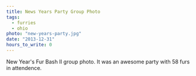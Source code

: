 ```yaml
---
title: News Years Party Group Photo
tags:
  - furries
  - ohio
photo: "new-years-party.jpg"
date: "2013-12-31"
hours_to_write: 0
---
```


New Year's Fur Bash II group photo. It was an awesome party with 58 furs in attendence.
